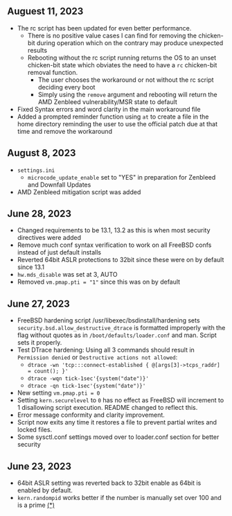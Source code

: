 ## Auguest 11, 2023
* The rc script has been updated for even better performance. 
    * There is no positive value cases I can find for removing the chicken-bit during operation which on the contrary may produce unexpected results
    * Rebooting without the rc script running returns the OS to an unset chicken-bit state which obviates the need to have a `rc` chicken-bit removal function. 
        * The user chooses the workaround or not without the rc script deciding every boot
        * Simply using the `remove` argument and rebooting will return the AMD Zenbleed vulnerability/MSR state to default
* Fixed Syntax errors and word clarity in the main workaround file
* Added a prompted reminder function using `at` to create a file in the home directory reminding the user to use the official patch due at that time and remove the workaround

## August 8, 2023
* `settings.ini`
    * `microcode_update_enable` set to "YES" in preparation for Zenbleed and Downfall Updates
* AMD Zenbleed mitigation script was added


## June 28, 2023
* Changed requirements to be 13.1, 13.2 as this is when most security directives were added
* Remove much conf syntax verification to work on all FreeBSD confs instead of just default installs
* Reverted 64bit ASLR protections to 32bit since these were on by default since 13.1
* `hw.mds_disable` was set at 3, AUTO
* Removed `vm.pmap.pti = "1"` since this was on by default


## June 27, 2023
* FreeBSD hardening script /usr/libexec/bsdinstall/hardening sets `security.bsd.allow_destructive_dtrace` is formatted improperly with the flag without quotes as in `/boot/defaults/loader.conf` and man. Script sets it properly.
* Test DTrace hardening: Using all 3 commands should result in `Permission denied` or `Destructive actions not allowed`:
    * `dtrace -wn 'tcp:::connect-established { @[args[3]->tcps_raddr] = count(); }'`
    * `dtrace -wqn tick-1sec'{system("date")}'`
    * `dtrace -qn tick-1sec'{system("date")}'`
* New setting `vm.pmap.pti = 0`
* Setting `kern.securelevel` to `0` has no effect as FreeBSD will increment to 1 disallowing script execution. README changed to reflect this.
* Error message conformity and clarity improvement.
* Script now exits any time it restores a file to prevent partial writes and locked files.
* Some sysctl.conf settings moved over to loader.conf section for better security


## June 23, 2023
* 64bit ASLR setting was reverted back to 32bit enable as 64bit is enabled by default.
* `kern.randompid` works better if the number is manually set over 100 and is a prime [(*)](https://reviews.freebsd.org/transactions/detail/PHID-XACT-DREV-76pds6dxlcy5er6/)
